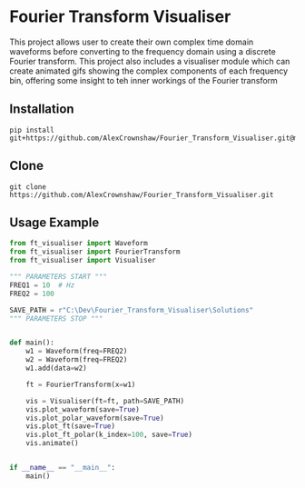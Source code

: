 # Fourier Transform Visualiser
This project allows user to create their own complex time domain waveforms before converting to the frequency domain
using a discrete Fourier transform. This project also includes a visualiser module which can create animated gifs showing
the complex components of each frequency bin, offering some insight to teh inner workings of the Fourier transform

## Installation
```commandline
pip install git+https://github.com/AlexCrownshaw/Fourier_Transform_Visualiser.git@master
```

## Clone
```commandline
git clone https://github.com/AlexCrownshaw/Fourier_Transform_Visualiser.git
```

## Usage Example
```python
from ft_visualiser import Waveform
from ft_visualiser import FourierTransform
from ft_visualiser import Visualiser

""" PARAMETERS START """
FREQ1 = 10  # Hz
FREQ2 = 100

SAVE_PATH = r"C:\Dev\Fourier_Transform_Visualiser\Solutions"
""" PARAMETERS STOP """


def main():
    w1 = Waveform(freq=FREQ2)
    w2 = Waveform(freq=FREQ2)
    w1.add(data=w2)

    ft = FourierTransform(x=w1)

    vis = Visualiser(ft=ft, path=SAVE_PATH)
    vis.plot_waveform(save=True)
    vis.plot_polar_waveform(save=True)
    vis.plot_ft(save=True)
    vis.plot_ft_polar(k_index=100, save=True)
    vis.animate()


if __name__ == "__main__":
    main()

```